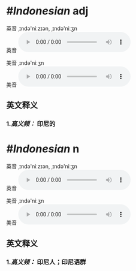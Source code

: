 # ***\#Indonesian*** adj
英音 ˌɪndə'niːzɪən, ˌɪndə'niːʒn  
英音
<audio src="./media/Indonesian1.aac" controls="controls"></audio>

美音 ˌɪndə'niːʒn  
美音
<audio src="./media/Indonesian.aac" controls="controls"></audio>



  

英文释义
---
### 1.*高义频：* **印尼的**  


# ***\#Indonesian*** n
英音 ˌɪndə'niːzɪən, ˌɪndə'niːʒn  
英音
<audio src="./media/Indonesian1.aac" controls="controls"></audio>

美音 ˌɪndə'niːʒn  
美音
<audio src="./media/Indonesian.aac" controls="controls"></audio>



  

英文释义
---
### 1.*高义频：* **印尼人；印尼语群**  


